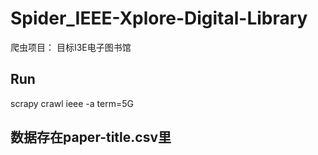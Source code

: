 # Spider_IEEE-Xplore-Digital-Library
爬虫项目： 目标I3E电子图书馆

## Run
scrapy crawl ieee -a term=5G

## 数据存在paper-title.csv里
